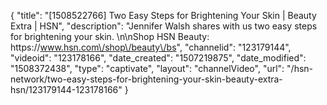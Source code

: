{
    "title": "[1508522766] Two Easy Steps for Brightening Your Skin | Beauty Extra | HSN",
    "description": "Jennifer Walsh shares with us two easy steps for brightening your skin. \n\nShop HSN Beauty: https:\/\/www.hsn.com\/shop\/beauty\/bs",
    "channelid": "123179144",
    "videoid": "123178166",
    "date_created": "1507219875",
    "date_modified": "1508372438",
    "type": "captivate",
    "layout": "channelVideo",
    "url": "\/hsn-network\/two-easy-steps-for-brightening-your-skin-beauty-extra-hsn\/123179144-123178166"
}